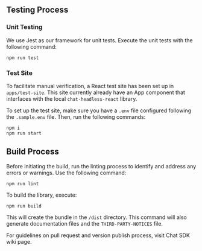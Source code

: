 ## Testing Process

### Unit Testing

We use Jest as our framework for unit tests. Execute the unit tests with the following command:

```
npm run test
```

### Test Site

To facilitate manual verification, a React test site has been set up in `apps/test-site`. This site currently already have an App component that interfaces with the local `chat-headless-react` library.

To set up the test site, make sure you have a `.env` file configured following the `.sample.env` file. Then, run the following commands:

```
npm i
npm run start
```

## Build Process

Before initiating the build, run the linting process to identify and address any errors or warnings. Use the following command:

```
npm run lint
```

To build the library, execute:

```
npm run build
```

This will create the bundle in the `/dist` directory. This command will also generate documentation files and the `THIRD-PARTY-NOTICES` file.

For guidelines on pull request and version publish process, visit Chat SDK wiki page.
